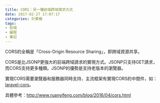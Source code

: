 ```yaml
---
title: CORS：另一種前端跨域請求方式
date: 2017-02-27 17:07:17
categories: 計算機
tags:
- 前端
- 編程
- 筆記
---
```


CORS的全稱是「Cross-Origin Resource Sharing」，即跨域資源共享。

CORS是比JSONP更強大的前端跨域請求的實現方式。JSONP只支持GET請求，而CORS支持更多種類。JSONP的優勢是支持老版本的瀏覽器。

實現CORS需要瀏覽器和服務器同時支持，主流框架有實現CORS的中間件，如：[laravel-cors](https://github.com/barryvdh/laravel-cors)。

具體參考：http://www.ruanyifeng.com/blog/2016/04/cors.html
